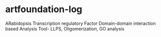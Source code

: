 # artfoundation-log
ARabidopsis Transcription regulatory Factor Domain-domain interaction based Analysis Tool- LLPS, Oligomerization, GO analysis
